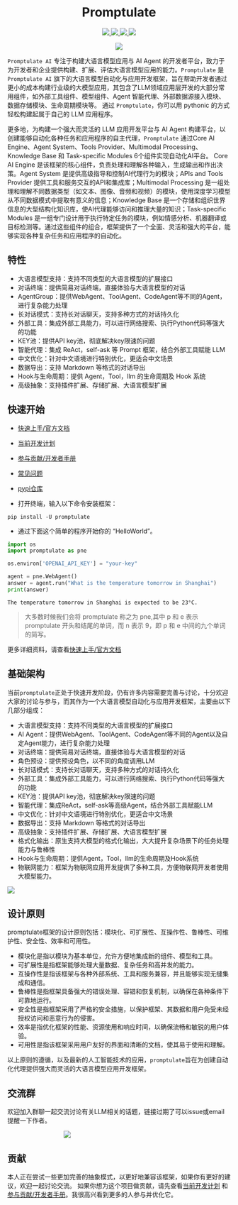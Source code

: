 <h1 align="center">
    Promptulate
</h1>

<p align="center">
    <a target="_blank" href="">
        <img src="https://img.shields.io/github/license/Undertone0809/promptulate.svg?style=flat-square" />
    </a>
    <a target="_blank" href=''>
        <img src="https://img.shields.io/github/release/Undertone0809/promptulate/all.svg?style=flat-square"/>
    </a>
    <a target="_blank" href=''>
        <img src="https://bestpractices.coreinfrastructure.org/projects/3018/badge"/>
   </a>
    <a target="_blank" href=''>
        <img src="https://static.pepy.tech/personalized-badge/promptulate?period=month&units=international_system&left_color=grey&right_color=blue&left_text=Downloads/Week"/>
    </a>
</p>

<p align="center">
  <img src="https://zeeland-bucket.oss-cn-beijing.aliyuncs.com/images/promptulate_logo_new.png"/>
</p>

`Promptulate AI` 专注于构建大语言模型应用与 AI Agent 的开发者平台，致力于为开发者和企业提供构建、扩展、评估大语言模型应用的能力。`Promptulate` 是 `Promptulate AI` 旗下的大语言模型自动化与应用开发框架，旨在帮助开发者通过更小的成本构建行业级的大模型应用，其包含了LLM领域应用层开发的大部分常用组件，如外部工具组件、模型组件、Agent 智能代理、外部数据源接入模块、数据存储模块、生命周期模块等。 通过 `Promptulate`，你可以用 pythonic 的方式轻松构建起属于自己的 LLM 应用程序。

更多地，为构建一个强大而灵活的 LLM 应用开发平台与 AI Agent 构建平台，以创建能够自动化各种任务和应用程序的自主代理，`Promptulate` 通过Core
AI Engine、Agent System、Tools Provider、Multimodal Processing、Knowledge Base 和 Task-specific Modules
6个组件实现自动化AI平台。 Core AI Engine 是该框架的核心组件，负责处理和理解各种输入，生成输出和作出决策。Agent
System 是提供高级指导和控制AI代理行为的模块；APIs and Tools Provider 提供工具和服务交互的API和集成库；Multimodal
Processing 是一组处理和理解不同数据类型（如文本、图像、音频和视频）的模块，使用深度学习模型从不同数据模式中提取有意义的信息；Knowledge
Base 是一个存储和组织世界信息的大型结构化知识库，使AI代理能够访问和推理大量的知识；Task-specific
Modules 是一组专门设计用于执行特定任务的模块，例如情感分析、机器翻译或目标检测等。通过这些组件的组合，框架提供了一个全面、灵活和强大的平台，能够实现各种复杂任务和应用程序的自动化。

## 特性

- 大语言模型支持：支持不同类型的大语言模型的扩展接口
- 对话终端：提供简易对话终端，直接体验与大语言模型的对话
- AgentGroup：提供WebAgent、ToolAgent、CodeAgent等不同的Agent，进行复杂能力处理
- 长对话模式：支持长对话聊天，支持多种方式的对话持久化
- 外部工具：集成外部工具能力，可以进行网络搜索、执行Python代码等强大的功能
- KEY池：提供API key池，彻底解决key限速的问题
- 智能代理：集成 ReAct，self-ask 等 Prompt 框架，结合外部工具赋能 LLM
- 中文优化：针对中文语境进行特别优化，更适合中文场景
- 数据导出：支持 Markdown 等格式的对话导出
- Hook与生命周期：提供 Agent，Tool，llm 的生命周期及 Hook 系统
- 高级抽象：支持插件扩展、存储扩展、大语言模型扩展

## 快速开始

- [快速上手/官方文档](https://undertone0809.github.io/promptulate/#/)
- [当前开发计划](https://undertone0809.github.io/promptulate/#/other/plan)
- [参与贡献/开发者手册](https://undertone0809.github.io/promptulate/#/other/contribution)
- [常见问题](https://undertone0809.github.io/promptulate/#/other/faq)
- [pypi仓库](https://pypi.org/project/promptulate/)

- 打开终端，输入以下命令安装框架：

```shell script
pip install -U promptulate  
```

- 通过下面这个简单的程序开始你的 “HelloWorld”。

```python
import os
import promptulate as pne

os.environ['OPENAI_API_KEY'] = "your-key"

agent = pne.WebAgent()
answer = agent.run("What is the temperature tomorrow in Shanghai")
print(answer)
```

```
The temperature tomorrow in Shanghai is expected to be 23°C.
```

> 大多数时候我们会将 promptulate 称之为 pne,其中 p 和 e 表示 promptulate 开头和结尾的单词，而 n 表示 9，即 p 和 e 中间的九个单词的简写。

更多详细资料，请查看[快速上手/官方文档](https://undertone0809.github.io/promptulate/#/)

## 基础架构

当前`promptulate`正处于快速开发阶段，仍有许多内容需要完善与讨论，十分欢迎大家的讨论与参与，而其作为一个大语言模型自动化与应用开发框架，主要由以下几部分组成：

- 大语言模型支持：支持不同类型的大语言模型的扩展接口
- AI Agent：提供WebAgent、ToolAgent、CodeAgent等不同的Agent以及自定Agent能力，进行复杂能力处理
- 对话终端：提供简易对话终端，直接体验与大语言模型的对话
- 角色预设：提供预设角色，以不同的角度调用LLM
- 长对话模式：支持长对话聊天，支持多种方式的对话持久化
- 外部工具：集成外部工具能力，可以进行网络搜索、执行Python代码等强大的功能
- KEY池：提供API key池，彻底解决key限速的问题
- 智能代理：集成ReAct，self-ask等高级Agent，结合外部工具赋能LLM
- 中文优化：针对中文语境进行特别优化，更适合中文场景
- 数据导出：支持 Markdown 等格式的对话导出
- 高级抽象：支持插件扩展、存储扩展、大语言模型扩展
- 格式化输出：原生支持大模型的格式化输出，大大提升复杂场景下的任务处理能力与鲁棒性
- Hook与生命周期：提供Agent，Tool，llm的生命周期及Hook系统
- 物联网能力：框架为物联网应用开发提供了多种工具，方便物联网开发者使用大模型能力。


<img src="https://zeeland-bucket.oss-cn-beijing.aliyuncs.com/images/20230704180202.png"/>

## 设计原则

promptulate框架的设计原则包括：模块化、可扩展性、互操作性、鲁棒性、可维护性、安全性、效率和可用性。

- 模块化是指以模块为基本单位，允许方便地集成新的组件、模型和工具。
- 可扩展性是指框架能够处理大量数据、复杂任务和高并发的能力。
- 互操作性是指该框架与各种外部系统、工具和服务兼容，并且能够实现无缝集成和通信。
- 鲁棒性是指框架具备强大的错误处理、容错和恢复机制，以确保在各种条件下可靠地运行。
- 安全性是指框架采用了严格的安全措施，以保护框架、其数据和用户免受未经授权访问和恶意行为的侵害。
- 效率是指优化框架的性能、资源使用和响应时间，以确保流畅和敏锐的用户体验。
- 可用性是指该框架采用用户友好的界面和清晰的文档，使其易于使用和理解。

以上原则的遵循，以及最新的人工智能技术的应用，`promptulate`旨在为创建自动化代理提供强大而灵活的大语言模型应用开发框架。

## 交流群

欢迎加入群聊一起交流讨论有关LLM相关的话题，链接过期了可以issue或email提醒一下作者。

<div style="width: 250px;margin: 0 auto;">
    <img src="https://zeeland-bucket.oss-cn-beijing.aliyuncs.com/images/20240108220626.png"/>
</div>

## 贡献

本人正在尝试一些更加完善的抽象模式，以更好地兼容该框架，如果你有更好的建议，欢迎一起讨论交流。
如果你想为这个项目做贡献，请先查看[当前开发计划](https://undertone0809.github.io/promptulate/#/other/plan)
和[参与贡献/开发者手册](https://undertone0809.github.io/promptulate/#/other/contribution)。我很高兴看到更多的人参与并优化它。
